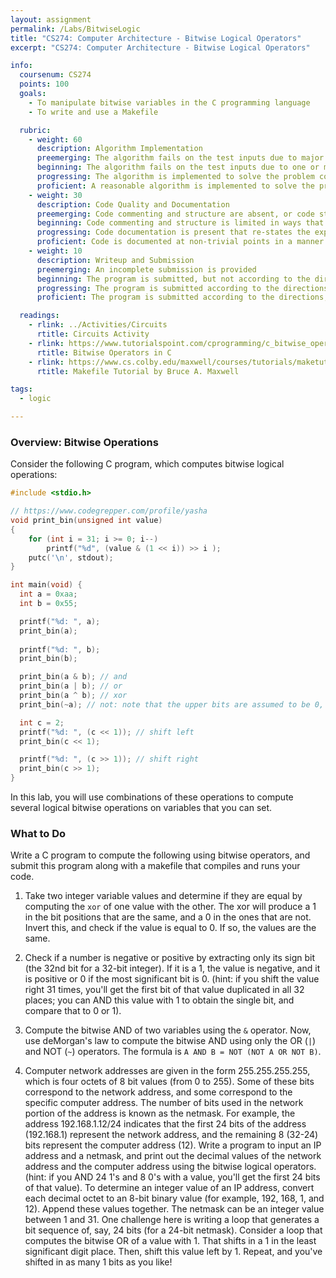 ```yaml
---
layout: assignment
permalink: /Labs/BitwiseLogic
title: "CS274: Computer Architecture - Bitwise Logical Operators"
excerpt: "CS274: Computer Architecture - Bitwise Logical Operators"

info:
  coursenum: CS274
  points: 100
  goals:
    - To manipulate bitwise variables in the C programming language
    - To write and use a Makefile    

  rubric:
    - weight: 60
      description: Algorithm Implementation
      preemerging: The algorithm fails on the test inputs due to major issues, or the program fails to compile and/or run
      beginning: The algorithm fails on the test inputs due to one or more minor issues
      progressing: The algorithm is implemented to solve the problem correctly according to given test inputs, but would fail if executed in a general case due to a minor issue or omission in the algorithm design or implementation
      proficient: A reasonable algorithm is implemented to solve the problem which correctly solves the problem according to the given test inputs, and would be reasonably expected to solve the problem in the general case
    - weight: 30
      description: Code Quality and Documentation
      preemerging: Code commenting and structure are absent, or code structure departs significantly from best practice, and/or the code departs significantly from the style guide
      beginning: Code commenting and structure is limited in ways that reduce the readability of the program, and/or there are minor departures from the style guide
      progressing: Code documentation is present that re-states the explicit code definitions, and/or code is written that mostly adheres to the style guide
      proficient: Code is documented at non-trivial points in a manner that enhances the readability of the program, and code is written according to the style guide
    - weight: 10
      description: Writeup and Submission
      preemerging: An incomplete submission is provided
      beginning: The program is submitted, but not according to the directions in one or more ways (for example, because it is lacking a readme writeup)
      progressing: The program is submitted according to the directions with a minor omission or correction needed, and with at least superficial responses to the bolded questions throughout
      proficient: The program is submitted according to the directions, including a readme writeup describing the solution, and thoughtful answers to the bolded questions throughout

  readings:
    - rlink: ../Activities/Circuits
      rtitle: Circuits Activity
    - rlink: https://www.tutorialspoint.com/cprogramming/c_bitwise_operators.htm
      rtitle: Bitwise Operators in C
    - rlink: https://www.cs.colby.edu/maxwell/courses/tutorials/maketutor/
      rtitle: Makefile Tutorial by Bruce A. Maxwell      

tags:
  - logic

---
```


### Overview: Bitwise Operations

Consider the following C program, which computes bitwise logical operations:

```c
#include <stdio.h>

// https://www.codegrepper.com/profile/yasha
void print_bin(unsigned int value)
{
    for (int i = 31; i >= 0; i--)
        printf("%d", (value & (1 << i)) >> i );
    putc('\n', stdout);
}

int main(void) {
  int a = 0xaa;
  int b = 0x55;

  printf("%d: ", a);
  print_bin(a);
  
  printf("%d: ", b);
  print_bin(b);

  print_bin(a & b); // and
  print_bin(a | b); // or
  print_bin(a ^ b); // xor 
  print_bin(~a); // not: note that the upper bits are assumed to be 0, and will be flipped!

  int c = 2;
  printf("%d: ", (c << 1)); // shift left
  print_bin(c << 1);

  printf("%d: ", (c >> 1)); // shift right
  print_bin(c >> 1);
}
```

In this lab, you will use combinations of these operations to compute several logical bitwise operations on variables that you can set.

### What to Do

Write a C program to compute the following using bitwise operators, and submit this program along with a makefile that compiles and runs your code.

1. Take two integer variable values and determine if they are equal by computing the `xor` of one value with the other.  The xor will produce a 1 in the bit positions that are the same, and a 0 in the ones that are not.  Invert this, and check if the value is equal to 0.  If so, the values are the same.

2. Check if a number is negative or positive by extracting only its sign bit (the 32nd bit for a 32-bit integer).  If it is a 1, the value is negative, and it is positive or 0 if the most significant bit is 0.  (hint: if you shift the value right 31 times, you'll get the first bit of that value duplicated in all 32 places; you can AND this value with 1 to obtain the single bit, and compare that to 0 or 1).

3. Compute the bitwise AND of two variables using the `&` operator.  Now, use deMorgan's law to compute the bitwise AND using only the OR (`|`) and NOT (`~`) operators.  The formula is `A AND B = NOT (NOT A OR NOT B)`.

4. Computer network addresses are given in the form 255.255.255.255, which is four octets of 8 bit values (from 0 to 255).  Some of these bits correspond to the network address, and some correspond to the specific computer address.  The number of bits used in the network portion of the address is known as the netmask.  For example, the address 192.168.1.12/24 indicates that the first 24 bits of the address (192.168.1) represent the network address, and the remaining 8 (32-24) bits represent the computer address (12).  Write a program to input an IP address and a netmask, and print out the decimal values of the network address and the computer address using the bitwise logical operators.  (hint: if you AND 24 1's and 8 0's with a value, you'll get the first 24 bits of that value).  To determine an integer value of an IP address, convert each decimal octet to an 8-bit binary value (for example, 192, 168, 1, and 12).  Append these values together.  The netmask can be an integer value between 1 and 31.  One challenge here is writing a loop that generates a bit sequence of, say, 24 bits (for a 24-bit netmask).  Consider a loop that computes the bitwise OR of a value with 1.  That shifts in a 1 in the least significant digit place.  Then, shift this value left by 1.  Repeat, and you've shifted in as many 1 bits as you like!
